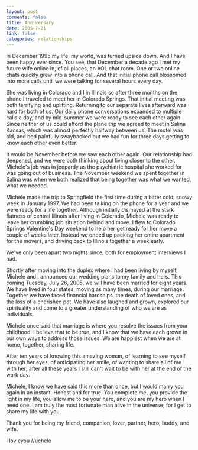 ```yaml
--- 
layout: post
comments: false
title: Anniversary
date: 2005-7-21
link: false
categories: relationships
---
```

In December 1995 my life, my world, was turned upside down. And I have been happy ever since. You see, that December a decade ago I met my future wife online in, of all places, an AOL chat room. One or two online chats quickly grew into a phone call. And that initial phone call blossomed into more calls until we were talking for several hours every day.

She was living in Colorado and I in Illinois so after three months on the phone I traveled to meet her in Colorado Springs. That initial meeting was both terrifying and uplifting. Returning to our separate lives afterward was hard for both of us. Our daily phone conversations expanded to multiple calls a day, and by mid-summer we were ready to see each other again. Since neither of us could afford the plane trip we agreed to meet in Salina Kansas, which was almost perfectly halfway between us. The motel was old, and bed painfully swaybacked but we had fun for three days getting to know each other even better.

It would be November before we saw each other again. Our relationship had deepened, and we were both thinking about living closer to the other. Michele's job was in jeopardy as the psychiatric hospital she worked for was going out of business. The November weekend we spent together in Salina was when we both realized that being together was what we wanted, what we needed.

Michele made the trip to Springfield the first time during a bitter cold, snowy week in January 1997. We had been talking on the phone for a year and we were ready for a life together. Although initially dismayed at the stark flatness of central Illinois after living in Colorado, Michele was ready to leave her crumbling job situation behind and move. I flew to Colorado Springs Valentine's Day weekend to help her get ready for her move a couple of weeks later. Instead we ended up packing her entire apartment for the movers, and driving back to Illinois together a week early.

We've only been apart two nights since, both for employment interviews I had.

Shortly after moving into the duplex where I had been living by myself, Michele and I announced our wedding plans to my family and hers. This coming Tuesday, July 26, 2005, we will have been married for eight years. We have lived in four states, moving as many times, during our marriage. Together we have faced financial hardships, the death of loved ones, and the loss of a cherished pet. We have also laughed and grown, explored our spirituality and come to a greater understanding of who we are as individuals.

Michele once said that marriage is where you resolve the issues from your childhood. I believe that to be true, and I know that we have each grown in our own ways to address those issues. We are happiest when we are at home, together, sharing life.

After ten years of knowing this amazing woman, of learning to see myself through her eyes, of anticipating her smile, of wanting to share all of me with her; after all these years I still can't wait to be with her at the end of the work day.

Michele, I know we have said this more than once, but I would marry you again in an instant. Honest and for true. You complete me, you provide the light in my life, you allow me to be your hero, and you are my hero when I need one. I am truly the most fortunate man alive in the universe; for I get to share my life with you.

Thank you for being my friend, companion, lover, partner, hero, buddy, and wife.

I lov eyou /\/\ichele
